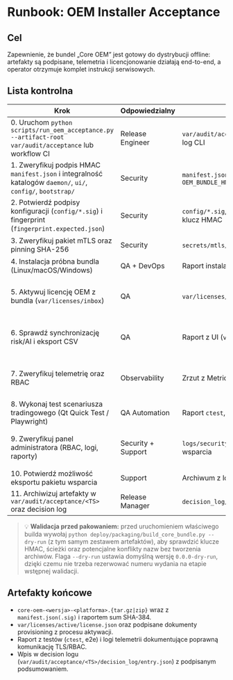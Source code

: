 # Runbook: OEM Installer Acceptance

## Cel
Zapewnienie, że bundel „Core OEM” jest gotowy do dystrybucji offline: artefakty
są podpisane, telemetria i licencjonowanie działają end-to-end, a operator
otrzymuje komplet instrukcji serwisowych.

## Lista kontrolna
| Krok | Odpowiedzialny | Artefakty | Akceptacja |
| --- | --- | --- | --- |
| 0. Uruchom `python scripts/run_oem_acceptance.py --artifact-root var/audit/acceptance` lub workflow CI | Release Engineer | `var/audit/acceptance/<TS>/metadata.json`, log CLI | Wszystkie kroki `ok`, brak statusów `failed` |
| 1. Zweryfikuj podpis HMAC `manifest.json` i integralność katalogów `daemon/`, `ui/`, `config/`, `bootstrap/` | Security | `manifest.json`, `manifest.sig`, klucz `OEM_BUNDLE_HMAC_KEY` | Wszystkie sumy SHA-384 zgodne z manifestem i podpis poprawny【F:deploy/packaging/README.md†L1-L44】 |
| 2. Potwierdź podpisy konfiguracji (`config/*.sig`) i fingerprint (`fingerprint.expected.json`) | Security | `config/*.sig`, `fingerprint.expected.json`, klucz HMAC | `payload` i `signature` zgodne; fingerprint odpowiada urządzeniu docelowemu |
| 3. Zweryfikuj pakiet mTLS oraz pinning SHA-256 | Security | `secrets/mtls/*`, log z weryfikacji | Certyfikaty ważne, ścieżki TLS zgodne z dokumentacją UI【F:ui/src/grpc/TradingClient.cpp†L88-L175】 |
| 4. Instalacja próbna bundla (Linux/macOS/Windows) | QA + DevOps | Raport instalacyjny, logi systemowe | Daemon i UI uruchamiają się poprawnie; CLI instalatora raportuje sukces |
| 5. Aktywuj licencję OEM z bundla (`var/licenses/inbox`) | QA | `var/licenses/active/license.json`, log UI | Licencja zapisana, fingerprint zgodny, UI przechodzi w stan aktywny【F:ui/src/license/LicenseActivationController.cpp†L66-L360】 |
| 6. Sprawdź synchronizację risk/AI i eksport CSV | QA | Raport z UI (`var/reports/*.csv`) | Harmonogram risk działa wg konfiguracji, eksport tworzy plik z limitami【F:ui/src/app/Application.cpp†L238-L256】【F:ui/src/app/Application.cpp†L827-L1314】 |
| 7. Zweryfikuj telemetrię oraz RBAC | Observability | Zrzut z MetricsService, log UI | `UiTelemetryReporter` wysyła próbki, brak błędów RBAC/TLS w logach【F:ui/src/telemetry/UiTelemetryReporter.cpp†L200-L272】【F:ui/src/grpc/MetricsClient.cpp†L100-L138】 |
| 8. Wykonaj test scenariusza tradingowego (Qt Quick Test / Playwright) | QA Automation | Raport `ctest`, log e2e | Testy aktywacji licencji i market data przechodzą (`ctest --tests-regex LicenseActivation`) |
| 9. Zweryfikuj panel administratora (RBAC, logi, raporty) | Security + Support | `logs/security_admin.log`, eksport logu wsparcia | Operacje bridge zapisują logi i emitują zdarzenia audytowe【F:ui/src/security/SecurityAdminController.cpp†L31-L175】 |
| 10. Potwierdź możliwość eksportu pakietu wsparcia | Support | Archiwum z logami/raportami | Zawiera `logs/`, eksporty CSV i raport telemetrii, gotowe do wysłania do L2 |
| 11. Archiwizuj artefakty w `var/audit/acceptance/<TS>` oraz decision log | Release Manager | `decision_log/entry.json`, raport PDF | Wpis podpisany, wskazuje lokalizację bundla i logów |

> 💡 **Walidacja przed pakowaniem:** przed uruchomieniem właściwego builda wywołaj `python deploy/packaging/build_core_bundle.py --dry-run` (z tym samym zestawem artefaktów), aby sprawdzić klucze HMAC, ścieżki oraz potencjalne konflikty nazw bez tworzenia archiwów. Flaga `--dry-run` ustawia domyślną wersję `0.0.0-dry-run`, dzięki czemu nie trzeba rezerwować numeru wydania na etapie wstępnej walidacji.

## Artefakty końcowe
- `core-oem-<wersja>-<platforma>.{tar.gz|zip}` wraz z `manifest.json(.sig)` i
  raportem sum SHA-384.
- `var/licenses/active/license.json` oraz podpisane dokumenty provisioning z
  procesu aktywacji.
- Raport z testów (`ctest`, e2e) i logi telemetrii dokumentujące poprawną
  komunikację TLS/RBAC.
- Wpis w decision logu (`var/audit/acceptance/<TS>/decision_log/entry.json`) z
  podpisanym podsumowaniem.
